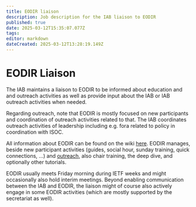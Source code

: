 ```yaml
---
title: EODIR liaison
description: Job description for the IAB liaison to EODIR
published: true
date: 2025-03-12T15:35:07.077Z
tags: 
editor: markdown
dateCreated: 2025-03-12T13:28:19.149Z
---
```


# EODIR Liaison

The IAB maintains a liaison to EODIR to be informed about education and and outreach activities as well as provide input about the IAB or IAB outreach activities when needed.

Regarding outreach, note that EODIR is mostly focused on new participants and coordination of outreach activities related to that. The IAB coordinates outreach activities of leadership including e.g. fora related to policy in coordination with ISOC.

All information about EODIR can be found on the wiki [here](/group/eodir). EODIR manages, beside new participant activities (guides, social hour, sunday training, quick connections, ...) and [outreach](https://wiki.ietf.org/group/eodir), also chair training, the deep dive, and optionally other tutorials.

EODIR usually meets Friday morning during IETF weeks and might occasionally also hold interim meetings. Beyond enabling communication between the IAB and EODIR, the liaison might of course also actively engage in some EODIR activities (which are mostly supported by the secretariat as well).